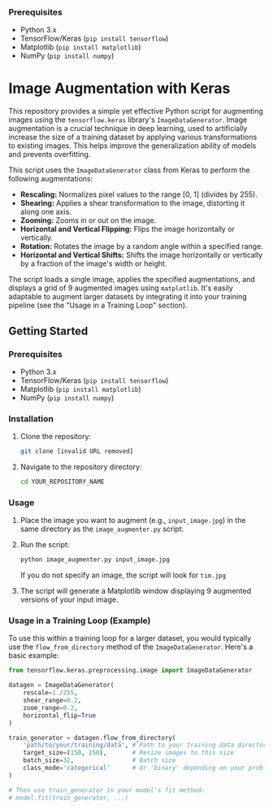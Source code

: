 ### Prerequisites

*   Python 3.x
*   TensorFlow/Keras (`pip install tensorflow`)
*   Matplotlib (`pip install matplotlib`)
*   NumPy (`pip install numpy`)

# Image Augmentation with Keras

This repository provides a simple yet effective Python script for augmenting images using the `tensorflow.keras` library's `ImageDataGenerator`. Image augmentation is a crucial technique in deep learning, used to artificially increase the size of a training dataset by applying various transformations to existing images. This helps improve the generalization ability of models and prevents overfitting.

This script uses the `ImageDataGenerator` class from Keras to perform the following augmentations:

*   **Rescaling:** Normalizes pixel values to the range [0, 1] (divides by 255).
*   **Shearing:** Applies a shear transformation to the image, distorting it along one axis.
*   **Zooming:** Zooms in or out on the image.
*   **Horizontal and Vertical Flipping:** Flips the image horizontally or vertically.
*   **Rotation:** Rotates the image by a random angle within a specified range.
*   **Horizontal and Vertical Shifts:** Shifts the image horizontally or vertically by a fraction of the image's width or height.

The script loads a single image, applies the specified augmentations, and displays a grid of 9 augmented images using `matplotlib`. It's easily adaptable to augment larger datasets by integrating it into your training pipeline (see the "Usage in a Training Loop" section).

## Getting Started

### Prerequisites

*   Python 3.x
*   TensorFlow/Keras (`pip install tensorflow`)
*   Matplotlib (`pip install matplotlib`)
*   NumPy (`pip install numpy`)

### Installation

1.  Clone the repository:

    ```bash
    git clone [invalid URL removed]
    ```

2.  Navigate to the repository directory:

    ```bash
    cd YOUR_REPOSITORY_NAME
    ```

### Usage

1.  Place the image you want to augment (e.g., `input_image.jpg`) in the same directory as the `image_augmenter.py` script.

2.  Run the script:

    ```bash
    python image_augmenter.py input_image.jpg
    ```
    If you do not specify an image, the script will look for `tim.jpg`

3.  The script will generate a Matplotlib window displaying 9 augmented versions of your input image.

### Usage in a Training Loop (Example)

To use this within a training loop for a larger dataset, you would typically use the `flow_from_directory` method of the `ImageDataGenerator`. Here's a basic example:

```python
from tensorflow.keras.preprocessing.image import ImageDataGenerator

datagen = ImageDataGenerator(
    rescale=1./255,
    shear_range=0.2,
    zoom_range=0.2,
    horizontal_flip=True
)

train_generator = datagen.flow_from_directory(
    'path/to/your/training/data', # Path to your training data directory
    target_size=(150, 150),       # Resize images to this size
    batch_size=32,                # Batch size
    class_mode='categorical'      # Or 'binary' depending on your problem
)

# Then use train_generator in your model's fit method:
# model.fit(train_generator, ...)
